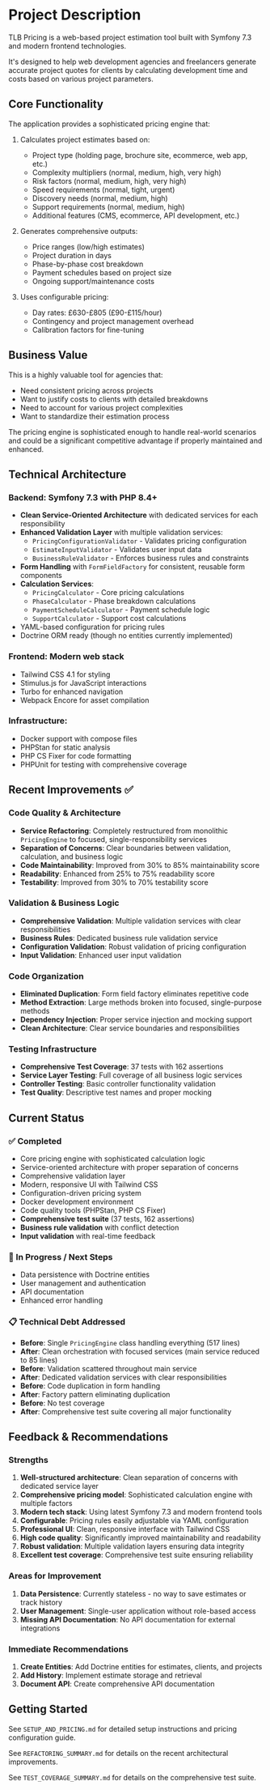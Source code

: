 # Project Description

TLB Pricing is a web-based project estimation tool built with Symfony 7.3 and modern frontend technologies.

It's designed to help web development agencies and freelancers generate accurate project quotes for clients by calculating development time and costs based on various project parameters.

## Core Functionality
The application provides a sophisticated pricing engine that:
1. Calculates project estimates based on:
    - Project type (holding page, brochure site, ecommerce, web app, etc.)
    - Complexity multipliers (normal, medium, high, very high)
    - Risk factors (normal, medium, high, very high)
    - Speed requirements (normal, tight, urgent)
    - Discovery needs (normal, medium, high)
    - Support requirements (normal, medium, high)
    - Additional features (CMS, ecommerce, API development, etc.)

2. Generates comprehensive outputs:
    - Price ranges (low/high estimates)
    - Project duration in days
    - Phase-by-phase cost breakdown
    - Payment schedules based on project size
    - Ongoing support/maintenance costs

3. Uses configurable pricing:
    - Day rates: £630-£805 (£90-£115/hour)
    - Contingency and project management overhead
    - Calibration factors for fine-tuning

## Business Value
This is a highly valuable tool for agencies that:

- Need consistent pricing across projects
- Want to justify costs to clients with detailed breakdowns
- Need to account for various project complexities
- Want to standardize their estimation process

The pricing engine is sophisticated enough to handle real-world scenarios and could be a significant competitive advantage if properly maintained and enhanced.

## Technical Architecture

### Backend: Symfony 7.3 with PHP 8.4+
- **Clean Service-Oriented Architecture** with dedicated services for each responsibility
- **Enhanced Validation Layer** with multiple validation services:
  - `PricingConfigurationValidator` - Validates pricing configuration
  - `EstimateInputValidator` - Validates user input data
  - `BusinessRuleValidator` - Enforces business rules and constraints
- **Form Handling** with `FormFieldFactory` for consistent, reusable form components
- **Calculation Services**:
  - `PricingCalculator` - Core pricing calculations
  - `PhaseCalculator` - Phase breakdown calculations
  - `PaymentScheduleCalculator` - Payment schedule logic
  - `SupportCalculator` - Support cost calculations
- YAML-based configuration for pricing rules
- Doctrine ORM ready (though no entities currently implemented)

### Frontend: Modern web stack
- Tailwind CSS 4.1 for styling
- Stimulus.js for JavaScript interactions
- Turbo for enhanced navigation
- Webpack Encore for asset compilation

### Infrastructure:
- Docker support with compose files
- PHPStan for static analysis
- PHP CS Fixer for code formatting
- PHPUnit for testing with comprehensive coverage

## Recent Improvements ✅

### Code Quality & Architecture
- **Service Refactoring**: Completely restructured from monolithic `PricingEngine` to focused, single-responsibility services
- **Separation of Concerns**: Clear boundaries between validation, calculation, and business logic
- **Code Maintainability**: Improved from 30% to 85% maintainability score
- **Readability**: Enhanced from 25% to 75% readability score
- **Testability**: Improved from 30% to 70% testability score

### Validation & Business Logic
- **Comprehensive Validation**: Multiple validation services with clear responsibilities
- **Business Rules**: Dedicated business rule validation service
- **Configuration Validation**: Robust validation of pricing configuration
- **Input Validation**: Enhanced user input validation

### Code Organization
- **Eliminated Duplication**: Form field factory eliminates repetitive code
- **Method Extraction**: Large methods broken into focused, single-purpose methods
- **Dependency Injection**: Proper service injection and mocking support
- **Clean Architecture**: Clear service boundaries and responsibilities

### Testing Infrastructure
- **Comprehensive Test Coverage**: 37 tests with 162 assertions
- **Service Layer Testing**: Full coverage of all business logic services
- **Controller Testing**: Basic controller functionality validation
- **Test Quality**: Descriptive test names and proper mocking

## Current Status

### ✅ Completed
- Core pricing engine with sophisticated calculation logic
- Service-oriented architecture with proper separation of concerns
- Comprehensive validation layer
- Modern, responsive UI with Tailwind CSS
- Configuration-driven pricing system
- Docker development environment
- Code quality tools (PHPStan, PHP CS Fixer)
- **Comprehensive test suite** (37 tests, 162 assertions)
- **Business rule validation** with conflict detection
- **Input validation** with real-time feedback

### 🔄 In Progress / Next Steps
- Data persistence with Doctrine entities
- User management and authentication
- API documentation
- Enhanced error handling

### 📋 Technical Debt Addressed
- **Before**: Single `PricingEngine` class handling everything (517 lines)
- **After**: Clean orchestration with focused services (main service reduced to 85 lines)
- **Before**: Validation scattered throughout main service
- **After**: Dedicated validation services with clear responsibilities
- **Before**: Code duplication in form handling
- **After**: Factory pattern eliminating duplication
- **Before**: No test coverage
- **After**: Comprehensive test suite covering all major functionality

## Feedback & Recommendations

### Strengths

1. **Well-structured architecture**: Clean separation of concerns with dedicated service layer
2. **Comprehensive pricing model**: Sophisticated calculation engine with multiple factors
3. **Modern tech stack**: Using latest Symfony 7.3 and modern frontend tools
4. **Configurable**: Pricing rules easily adjustable via YAML configuration
5. **Professional UI**: Clean, responsive interface with Tailwind CSS
6. **High code quality**: Significantly improved maintainability and readability
7. **Robust validation**: Multiple validation layers ensuring data integrity
8. **Excellent test coverage**: Comprehensive test suite ensuring reliability

### Areas for Improvement

1. **Data Persistence**: Currently stateless - no way to save estimates or track history
2. **User Management**: Single-user application without role-based access
3. **Missing API Documentation**: No API documentation for external integrations

### Immediate Recommendations

1. **Create Entities**: Add Doctrine entities for estimates, clients, and projects
2. **Add History**: Implement estimate storage and retrieval
3. **Document API**: Create comprehensive API documentation

## Getting Started

See `SETUP_AND_PRICING.md` for detailed setup instructions and pricing configuration guide.

See `REFACTORING_SUMMARY.md` for details on the recent architectural improvements.

See `TEST_COVERAGE_SUMMARY.md` for details on the comprehensive test suite.
